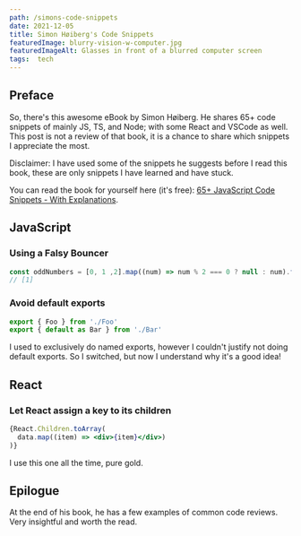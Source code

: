 ```yaml
---
path: /simons-code-snippets
date: 2021-12-05
title: Simon Høiberg's Code Snippets
featuredImage: blurry-vision-w-computer.jpg
featuredImageAlt: Glasses in front of a blurred computer screen
tags:  tech
---
```


## Preface
So, there's this awesome eBook by Simon Høiberg. He shares 65+ code snippets of mainly JS, TS, and Node; with some React and VSCode as well. This post is not a review of that book, it is a chance to share which snippets I appreciate the most.

Disclaimer: I have used some of the snippets he suggests before I read this book, these are only snippets I have learned and have stuck.

You can read the book for yourself here (it's free): [65+ JavaScript Code Snippets - With Explanations](https://simonhoiberg.com/ebooks/65-code-snippets-with-explanations).

## JavaScript
### Using a Falsy Bouncer
```js
const oddNumbers = [0, 1 ,2].map((num) => num % 2 === 0 ? null : num).filter(Boolean)
// [1]
```

### Avoid default exports
```js
export { Foo } from './Foo'
export { default as Bar } from './Bar'
```
I used to exclusively do named exports, however I couldn't justify not doing default exports. So I switched, but now I understand why it's a good idea!

## React
### Let React assign a key to its children
```jsx
{React.Children.toArray(
  data.map((item) => <div>{item}</div>)
)}
```
I use this one all the time, pure gold.

## Epilogue
At the end of his book, he has a few examples of common code reviews. Very insightful and worth the read.